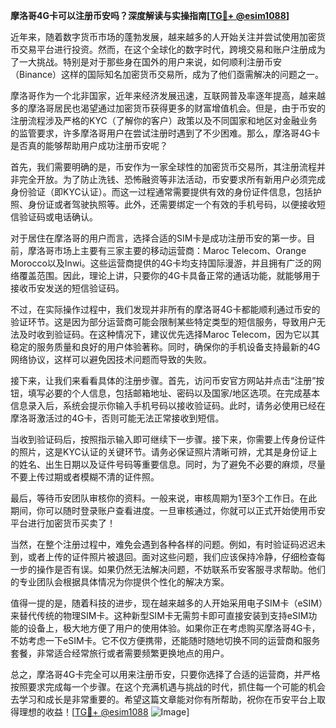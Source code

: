 **摩洛哥4G卡可以注册币安吗？深度解读与实操指南[[TG💪+ @esim1088](https://t.me/s/esim1088)]**

近年来，随着数字货币市场的蓬勃发展，越来越多的人开始关注并尝试使用加密货币交易平台进行投资。然而，在这个全球化的数字时代，跨境交易和账户注册成为了一大挑战。特别是对于那些身在国外的用户来说，如何顺利注册币安（Binance）这样的国际知名加密货币交易所，成为了他们亟需解决的问题之一。

摩洛哥作为一个北非国家，近年来经济发展迅速，互联网普及率逐年提高，越来越多的摩洛哥居民也渴望通过加密货币获得更多的财富增值机会。但是，由于币安的注册流程涉及严格的KYC（了解你的客户）政策以及不同国家和地区对金融业务的监管要求，许多摩洛哥用户在尝试注册时遇到了不少困难。那么，摩洛哥4G卡是否真的能够帮助用户成功注册币安呢？

首先，我们需要明确的是，币安作为一家全球性的加密货币交易所，其注册流程并非完全开放。为了防止洗钱、恐怖融资等非法活动，币安要求所有新用户必须完成身份验证（即KYC认证）。而这一过程通常需要提供有效的身份证件信息，包括护照、身份证或者驾驶执照等。此外，还需要绑定一个有效的手机号码，以便接收短信验证码或电话确认。

对于居住在摩洛哥的用户而言，选择合适的SIM卡是成功注册币安的第一步。目前，摩洛哥市场上主要有三家主要的移动运营商：Maroc Telecom、Orange Morocco以及Inwi。这些运营商提供的4G卡均支持国际漫游，并且拥有广泛的网络覆盖范围。因此，理论上讲，只要你的4G卡具备正常的通话功能，就能够用于接收币安发送的短信验证码。

不过，在实际操作过程中，我们发现并非所有的摩洛哥4G卡都能顺利通过币安的验证环节。这是因为部分运营商可能会限制某些特定类型的短信服务，导致用户无法及时收到验证码。在这种情况下，建议优先选择Maroc Telecom，因为它以其稳定的服务质量和良好的用户体验著称。同时，确保你的手机设备支持最新的4G网络协议，这样可以避免因技术问题而导致的失败。

接下来，让我们来看看具体的注册步骤。首先，访问币安官方网站并点击“注册”按钮，填写必要的个人信息，包括邮箱地址、密码以及国家/地区选项。在完成基本信息录入后，系统会提示你输入手机号码以接收验证码。此时，请务必使用已经在摩洛哥激活过的4G卡，否则可能无法正常接收到短信。

当收到验证码后，按照指示输入即可继续下一步骤。接下来，你需要上传身份证件的照片，这是KYC认证的关键环节。请务必保证照片清晰可辨，尤其是身份证上的姓名、出生日期以及证件号码等重要信息。同时，为了避免不必要的麻烦，尽量不要上传过期或者模糊不清的证件照。

最后，等待币安团队审核你的资料。一般来说，审核周期为1至3个工作日。在此期间，你可以随时登录账户查看进度。一旦审核通过，你就可以正式开始使用币安平台进行加密货币买卖了！

当然，在整个注册过程中，难免会遇到各种各样的问题。例如，有时验证码迟迟未到，或者上传的证件照片被退回。面对这些问题，我们应该保持冷静，仔细检查每一步的操作是否有误。如果仍然无法解决问题，不妨联系币安客服寻求帮助。他们的专业团队会根据具体情况为你提供个性化的解决方案。

值得一提的是，随着科技的进步，现在越来越多的人开始采用电子SIM卡（eSIM）来替代传统的物理SIM卡。这种新型SIM卡无需剪卡即可直接安装到支持eSIM功能的设备上，极大地方便了用户的使用体验。如果你正在考虑购买摩洛哥4G卡，不妨考虑一下eSIM卡。它不仅方便携带，还能随时随地切换不同的运营商和服务套餐，非常适合经常旅行或者需要频繁更换地点的用户。

总之，摩洛哥4G卡完全可以用来注册币安，只要你选择了合适的运营商，并严格按照要求完成每一个步骤。在这个充满机遇与挑战的时代，抓住每一个可能的机会去学习和成长是非常重要的。希望这篇文章能对你有所帮助，祝你在币安平台上取得理想的收益！[[TG💪+ @esim1088](https://t.me/s/esim1088) ![Image](https://i.postimg.cc/4NQfJmqS/Snipaste-2025-05-13-00-14-12.png)]